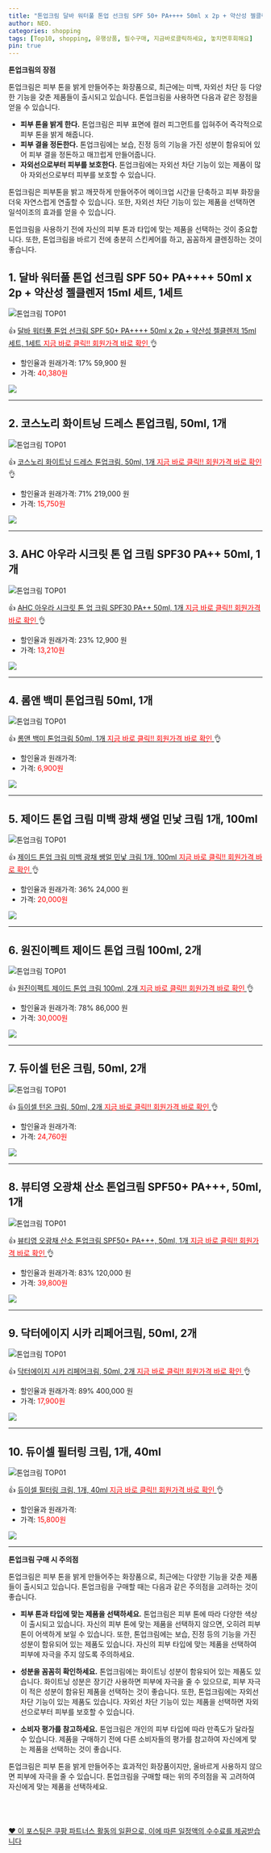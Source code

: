 ```yaml
---
title: "톤업크림 달바 워터풀 톤업 선크림 SPF 50+ PA++++ 50ml x 2p + 약산성 젤클렌저 15ml 세트, 1세트 필수 필요 추천 제품 비교 최저 가격 비교 장점 구매 후기 구매평"
author: NEO.
categories: shopping
tags: [Top10, shopping, 유행상품, 필수구매, 지금바로클릭하세요, 놓치면후회해요]
pin: true
---
```

**톤업크림의 장점**

톤업크림은 피부 톤을 밝게 만들어주는 화장품으로, 최근에는 미백, 자외선 차단 등 다양한 기능을 갖춘 제품들이 출시되고 있습니다. 톤업크림을 사용하면 다음과 같은 장점을 얻을 수 있습니다.

* **피부 톤을 밝게 한다.** 톤업크림은 피부 표면에 컬러 피그먼트를 입혀주어 즉각적으로 피부 톤을 밝게 해줍니다.
* **피부 결을 정돈한다.** 톤업크림에는 보습, 진정 등의 기능을 가진 성분이 함유되어 있어 피부 결을 정돈하고 매끄럽게 만들어줍니다.
* **자외선으로부터 피부를 보호한다.** 톤업크림에는 자외선 차단 기능이 있는 제품이 많아 자외선으로부터 피부를 보호할 수 있습니다.

톤업크림은 피부톤을 밝고 깨끗하게 만들어주어 메이크업 시간을 단축하고 피부 화장을 더욱 자연스럽게 연출할 수 있습니다. 또한, 자외선 차단 기능이 있는 제품을 선택하면 일석이조의 효과를 얻을 수 있습니다.

톤업크림을 사용하기 전에 자신의 피부 톤과 타입에 맞는 제품을 선택하는 것이 중요합니다. 또한, 톤업크림을 바르기 전에 충분히 스킨케어를 하고, 꼼꼼하게 클렌징하는 것이 좋습니다.

   

## 1. 달바 워터풀 톤업 선크림 SPF 50+ PA++++ 50ml x 2p + 약산성 젤클렌저 15ml 세트, 1세트

![톤업크림 TOP01](https://thumbnail7.coupangcdn.com/thumbnails/remote/490x490ex/image/retail/images/398654994856171-43613afc-c805-46fc-ae61-f3ac69444cd4.jpg)


👍 [달바 워터풀 톤업 선크림 SPF 50+ PA++++ 50ml x 2p + 약산성 젤클렌저 15ml 세트, 1세트 <font color=red> 지금 바로 클릭!! 회원가격 바로 확인 </font> ](https://link.coupang.com/re/AFFSDP?lptag=AF3617701&subid=GithubCoopas&pageKey=6149159486&traceid=V0-153&itemId=11856267480&vendorItemId=79129444843) 👌 


- 할인율과 원래가격: 17%  59,900   원
- 가격: <span style='color:red'>40,380원</span>

[![](/discount_price.png)](https://link.coupang.com/re/AFFSDP?lptag=AF3617701&subid=GithubCoopas&pageKey=6149159486&traceid=V0-153&itemId=11856267480&vendorItemId=79129444843)

---


   

## 2. 코스노리 화이트닝 드레스 톤업크림, 50ml, 1개

![톤업크림 TOP01](https://thumbnail6.coupangcdn.com/thumbnails/remote/490x490ex/image/retail/images/3225394307553693-09ce81b6-0340-4b34-8010-324f161a43cf.jpeg)


👍 [코스노리 화이트닝 드레스 톤업크림, 50ml, 1개 <font color=red> 지금 바로 클릭!! 회원가격 바로 확인 </font> ](https://link.coupang.com/re/AFFSDP?lptag=AF3617701&subid=GithubCoopas&pageKey=28253537&traceid=V0-153&itemId=108762691&vendorItemId=3211325783) 👌 


- 할인율과 원래가격: 71%  219,000   원
- 가격: <span style='color:red'>15,750원</span>

[![](/discount_price.png)](https://link.coupang.com/re/AFFSDP?lptag=AF3617701&subid=GithubCoopas&pageKey=28253537&traceid=V0-153&itemId=108762691&vendorItemId=3211325783)

---


   

## 3. AHC 아우라 시크릿 톤 업 크림 SPF30 PA++ 50ml, 1개

![톤업크림 TOP01](https://thumbnail10.coupangcdn.com/thumbnails/remote/490x490ex/image/retail/images/1108996867992836-913371a1-033f-45c1-b3ed-cdf0536321c0.jpg)


👍 [AHC 아우라 시크릿 톤 업 크림 SPF30 PA++ 50ml, 1개 <font color=red> 지금 바로 클릭!! 회원가격 바로 확인 </font> ](https://link.coupang.com/re/AFFSDP?lptag=AF3617701&subid=GithubCoopas&pageKey=7510723221&traceid=V0-153&itemId=19679132667&vendorItemId=4851484614) 👌 


- 할인율과 원래가격: 23%  12,900   원
- 가격: <span style='color:red'>13,210원</span>

[![](/discount_price.png)](https://link.coupang.com/re/AFFSDP?lptag=AF3617701&subid=GithubCoopas&pageKey=7510723221&traceid=V0-153&itemId=19679132667&vendorItemId=4851484614)

---


   

## 4. 롬앤 백미 톤업크림 50ml, 1개

![톤업크림 TOP01](https://thumbnail8.coupangcdn.com/thumbnails/remote/490x490ex/image/retail/images/2018/05/11/12/6/a1b2e3b0-8056-4d6e-8068-f93f5c641998.jpg)


👍 [롬앤 백미 톤업크림 50ml, 1개 <font color=red> 지금 바로 클릭!! 회원가격 바로 확인 </font> ](https://link.coupang.com/re/AFFSDP?lptag=AF3617701&subid=GithubCoopas&pageKey=90681827&traceid=V0-153&itemId=20144194054&vendorItemId=3692990793) 👌 


- 할인율과 원래가격: 
- 가격: <span style='color:red'>6,900원</span>

[![](/discount_price.png)](https://link.coupang.com/re/AFFSDP?lptag=AF3617701&subid=GithubCoopas&pageKey=90681827&traceid=V0-153&itemId=20144194054&vendorItemId=3692990793)

---


   

## 5. 제이드 톤업 크림 미백 광채 쌩얼 민낯 크림 1개, 100ml

![톤업크림 TOP01](https://thumbnail7.coupangcdn.com/thumbnails/remote/490x490ex/image/vendor_inventory/f902/2d3b0b586241fcdda0aeeee6fb6316a30966755714e2a4e74915e7711608.jpg)


👍 [제이드 톤업 크림 미백 광채 쌩얼 민낯 크림 1개, 100ml <font color=red> 지금 바로 클릭!! 회원가격 바로 확인 </font> ](https://link.coupang.com/re/AFFSDP?lptag=AF3617701&subid=GithubCoopas&pageKey=5637008476&traceid=V0-153&itemId=20422073563&vendorItemId=87349080163) 👌 


- 할인율과 원래가격: 36%  24,000   원
- 가격: <span style='color:red'>20,000원</span>

[![](/discount_price.png)](https://link.coupang.com/re/AFFSDP?lptag=AF3617701&subid=GithubCoopas&pageKey=5637008476&traceid=V0-153&itemId=20422073563&vendorItemId=87349080163)

---


   

## 6. 원진이펙트 제이드 톤업 크림 100ml, 2개

![톤업크림 TOP01](https://thumbnail9.coupangcdn.com/thumbnails/remote/490x490ex/image/vendor_inventory/5467/a9709856478312bc9136caedb849230e8075f84b08b85fdd511d7006fd80.jpg)


👍 [원진이펙트 제이드 톤업 크림 100ml, 2개 <font color=red> 지금 바로 클릭!! 회원가격 바로 확인 </font> ](https://link.coupang.com/re/AFFSDP?lptag=AF3617701&subid=GithubCoopas&pageKey=5637008476&traceid=V0-153&itemId=12275884803&vendorItemId=87503584847) 👌 


- 할인율과 원래가격: 78%  86,000   원
- 가격: <span style='color:red'>30,000원</span>

[![](/discount_price.png)](https://link.coupang.com/re/AFFSDP?lptag=AF3617701&subid=GithubCoopas&pageKey=5637008476&traceid=V0-153&itemId=12275884803&vendorItemId=87503584847)

---


   

## 7. 듀이셀 턴온 크림, 50ml, 2개

![톤업크림 TOP01](https://thumbnail10.coupangcdn.com/thumbnails/remote/490x490ex/image/retail/images/1848357728764749-4b2d29d9-eb4b-4b34-ade3-83d9a137ef45.jpg)


👍 [듀이셀 턴온 크림, 50ml, 2개 <font color=red> 지금 바로 클릭!! 회원가격 바로 확인 </font> ](https://link.coupang.com/re/AFFSDP?lptag=AF3617701&subid=GithubCoopas&pageKey=6122616910&traceid=V0-153&itemId=11616036325&vendorItemId=78890705121) 👌 


- 할인율과 원래가격: 
- 가격: <span style='color:red'>24,760원</span>

[![](/discount_price.png)](https://link.coupang.com/re/AFFSDP?lptag=AF3617701&subid=GithubCoopas&pageKey=6122616910&traceid=V0-153&itemId=11616036325&vendorItemId=78890705121)

---


   

## 8. 뷰티영 오광채 산소 톤업크림 SPF50+ PA+++, 50ml, 1개

![톤업크림 TOP01](https://thumbnail9.coupangcdn.com/thumbnails/remote/490x490ex/image/retail/images/801999989601107-5cfd8b8f-0dad-484a-9414-def6abccbdfb.jpg)


👍 [뷰티영 오광채 산소 톤업크림 SPF50+ PA+++, 50ml, 1개 <font color=red> 지금 바로 클릭!! 회원가격 바로 확인 </font> ](https://link.coupang.com/re/AFFSDP?lptag=AF3617701&subid=GithubCoopas&pageKey=6615363552&traceid=V0-153&itemId=15017969101&vendorItemId=86761454209) 👌 


- 할인율과 원래가격: 83%  120,000   원
- 가격: <span style='color:red'>39,800원</span>

[![](/discount_price.png)](https://link.coupang.com/re/AFFSDP?lptag=AF3617701&subid=GithubCoopas&pageKey=6615363552&traceid=V0-153&itemId=15017969101&vendorItemId=86761454209)

---


   

## 9. 닥터에이지 시카 리페어크림, 50ml, 2개

![톤업크림 TOP01](https://thumbnail9.coupangcdn.com/thumbnails/remote/490x490ex/image/retail/images/4364813542549906-5350c7a7-9279-4c44-9c77-bd016f22f702.jpg)


👍 [닥터에이지 시카 리페어크림, 50ml, 2개 <font color=red> 지금 바로 클릭!! 회원가격 바로 확인 </font> ](https://link.coupang.com/re/AFFSDP?lptag=AF3617701&subid=GithubCoopas&pageKey=6174360973&traceid=V0-153&itemId=2647629542&vendorItemId=70638435618) 👌 


- 할인율과 원래가격: 89%  400,000   원
- 가격: <span style='color:red'>17,900원</span>

[![](/discount_price.png)](https://link.coupang.com/re/AFFSDP?lptag=AF3617701&subid=GithubCoopas&pageKey=6174360973&traceid=V0-153&itemId=2647629542&vendorItemId=70638435618)

---


   

## 10. 듀이셀 필터링 크림, 1개, 40ml

![톤업크림 TOP01](https://thumbnail7.coupangcdn.com/thumbnails/remote/490x490ex/image/retail/images/434113558352817-4304e4f7-ace8-4198-8c5e-12b703acf041.jpg)


👍 [듀이셀 필터링 크림, 1개, 40ml <font color=red> 지금 바로 클릭!! 회원가격 바로 확인 </font> ](https://link.coupang.com/re/AFFSDP?lptag=AF3617701&subid=GithubCoopas&pageKey=1744815292&traceid=V0-153&itemId=2970914322&vendorItemId=72504374455) 👌 


- 할인율과 원래가격: 
- 가격: <span style='color:red'>15,800원</span>

[![](/discount_price.png)](https://link.coupang.com/re/AFFSDP?lptag=AF3617701&subid=GithubCoopas&pageKey=1744815292&traceid=V0-153&itemId=2970914322&vendorItemId=72504374455)

---
**톤업크림 구매 시 주의점**

톤업크림은 피부 톤을 밝게 만들어주는 화장품으로, 최근에는 다양한 기능을 갖춘 제품들이 출시되고 있습니다. 톤업크림을 구매할 때는 다음과 같은 주의점을 고려하는 것이 좋습니다.

* **피부 톤과 타입에 맞는 제품을 선택하세요.** 톤업크림은 피부 톤에 따라 다양한 색상이 출시되고 있습니다. 자신의 피부 톤에 맞는 제품을 선택하지 않으면, 오히려 피부톤이 어색하게 보일 수 있습니다. 또한, 톤업크림에는 보습, 진정 등의 기능을 가진 성분이 함유되어 있는 제품도 있습니다. 자신의 피부 타입에 맞는 제품을 선택하여 피부에 자극을 주지 않도록 주의하세요.

* **성분을 꼼꼼히 확인하세요.** 톤업크림에는 화이트닝 성분이 함유되어 있는 제품도 있습니다. 화이트닝 성분은 장기간 사용하면 피부에 자극을 줄 수 있으므로, 피부 자극이 적은 성분이 함유된 제품을 선택하는 것이 좋습니다. 또한, 톤업크림에는 자외선 차단 기능이 있는 제품도 있습니다. 자외선 차단 기능이 있는 제품을 선택하면 자외선으로부터 피부를 보호할 수 있습니다.

* **소비자 평가를 참고하세요.** 톤업크림은 개인의 피부 타입에 따라 만족도가 달라질 수 있습니다. 제품을 구매하기 전에 다른 소비자들의 평가를 참고하여 자신에게 맞는 제품을 선택하는 것이 좋습니다.

톤업크림은 피부 톤을 밝게 만들어주는 효과적인 화장품이지만, 올바르게 사용하지 않으면 피부에 자극을 줄 수 있습니다. 톤업크림을 구매할 때는 위의 주의점을 꼭 고려하여 자신에게 맞는 제품을 선택하세요.<br><br><br><br><br> [ ❤  이 포스팅은 쿠팡 파트너스 활동의 일환으로, 이에 따른 일정액의 수수료를 제공받습니다](https://link.coupang.com/a/bcEFyh)
